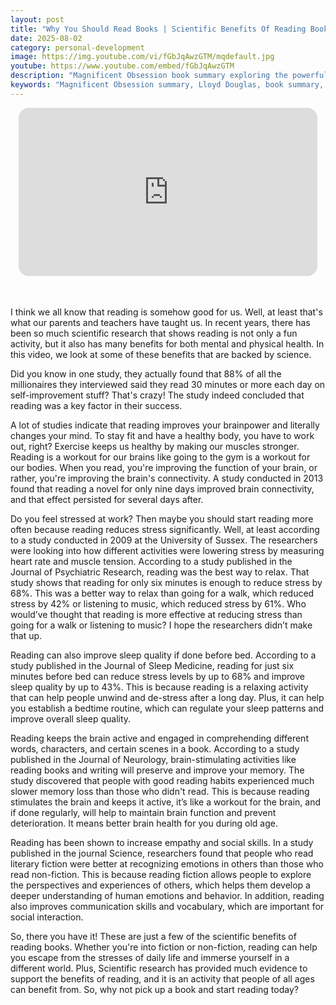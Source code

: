 ```yaml
---
layout: post
title: "Why You Should Read Books | Scientific Benefits Of Reading Books"
date: 2025-08-02
category: personal-development
image: https://img.youtube.com/vi/fGbJqAwzGTM/mqdefault.jpg
youtube: https://www.youtube.com/embed/fGbJqAwzGTM
description: "Magnificent Obsession book summary exploring the powerful secret of selfless giving and how it leads to personal success and fulfillment."
keywords: "Magnificent Obsession summary, Lloyd Douglas, book summary, personal development, selfless giving, secret to success, purpose novel, service and fulfillment"
---
```


<div style="display: flex; justify-content: center; margin-bottom: 20px;">
  <div style="aspect-ratio: 16 / 9; width: 95%; max-width: 700px; position: relative;">
    <iframe 
      src="https://www.youtube.com/embed/fGbJqAwzGTM"
      title="Why You Should Read Books | Scientific Benefits Of Reading Books"
      allowfullscreen
      frameborder="0"
      style="position: absolute; inset: 0; width: 100%; height: 100%; border-radius: 16px;">
    </iframe>
  </div>
</div>

<div style="height: 15px;"></div>
<!-- ..................................................................... -->



I think we all know that reading is somehow good for us. Well, at least that's what our parents and teachers have taught us. In recent years, there has been so much scientific research that shows reading is not only a fun activity, but it also has many benefits for both mental and physical health. In this video, we look at some of these benefits that are backed by science.

Did you know in one study, they actually found that 88% of all the millionaires they interviewed said they read 30 minutes or more each day on self-improvement stuff? That's crazy! The study indeed concluded that reading was a key factor in their success.


A lot of studies indicate that reading improves your brainpower and literally changes your mind. To stay fit and have a healthy body, you have to work out, right? Exercise keeps us healthy by making our muscles stronger. Reading is a workout for our brains like going to the gym is a workout for our bodies. When you read, you're improving the function of your brain, or rather, you're improving the brain's connectivity. A study conducted in 2013 found that reading a novel for only nine days improved brain connectivity, and that effect persisted for several days after.


Do you feel stressed at work? Then maybe you should start reading more often because reading reduces stress significantly. Well, at least according to a study conducted in 2009 at the University of Sussex. The researchers were looking into how different activities were lowering stress by measuring heart rate and muscle tension. According to a study published in the Journal of Psychiatric Research, reading was the best way to relax. That study shows that reading for only six minutes is enough to reduce stress by 68%. This was a better way to relax than going for a walk, which reduced stress by 42% or listening to music, which reduced stress by 61%. Who would’ve thought that reading is more effective at reducing stress than going for a walk or listening to music? I hope the researchers didn’t make that up.


Reading can also improve sleep quality if done before bed. According to a study published in the Journal of Sleep Medicine, reading for just six minutes before bed can reduce stress levels by up to 68% and improve sleep quality by up to 43%. This is because reading is a relaxing activity that can help people unwind and de-stress after a long day. Plus, it can help you establish a bedtime routine, which can regulate your sleep patterns and improve overall sleep quality.


Reading keeps the brain active and engaged in comprehending different words, characters, and certain scenes in a book. According to a study published in the Journal of Neurology, brain-stimulating activities like reading books and writing will preserve and improve your memory. The study discovered that people with good reading habits experienced much slower memory loss than those who didn't read. This is because reading stimulates the brain and keeps it active, it’s like a workout for the brain, and if done regularly, will help to maintain brain function and prevent deterioration. It means better brain health for you during old age.


Reading has been shown to increase empathy and social skills. In a study published in the journal Science, researchers found that people who read literary fiction were better at recognizing emotions in others than those who read non-fiction. This is because reading fiction allows people to explore the perspectives and experiences of others, which helps them develop a deeper understanding of human emotions and behavior. In addition, reading also improves communication skills and vocabulary, which are important for social interaction.


So, there you have it! These are just a few of the scientific benefits of reading books. Whether you're into fiction or non-fiction, reading can help you escape from the stresses of daily life and immerse yourself in a different world. Plus, Scientific research has provided much evidence to support the benefits of reading, and it is an activity that people of all ages can benefit from. So, why not pick up a book and start reading today?
